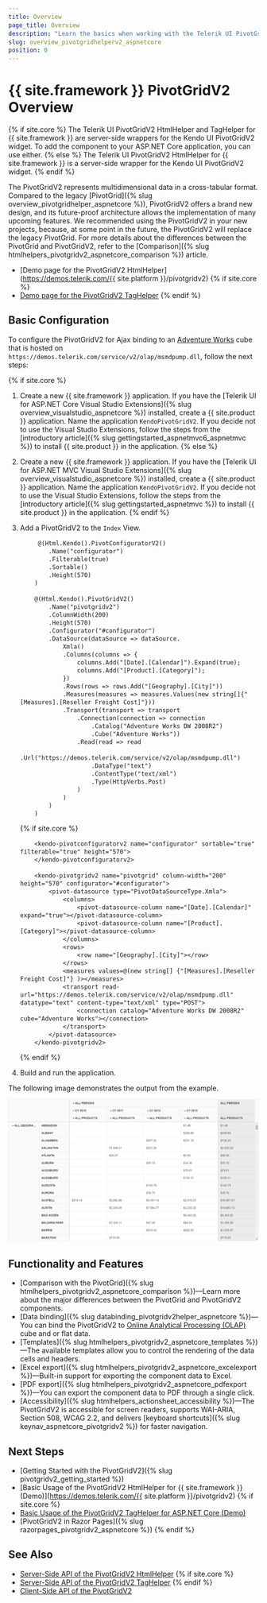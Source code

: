 ```yaml
---
title: Overview
page_title: Overview
description: "Learn the basics when working with the Telerik UI PivotGridV2 HtmlHelper for {{ site.framework }}."
slug: overview_pivotgridhelperv2_aspnetcore
position: 0
---
```


# {{ site.framework }} PivotGridV2 Overview

{% if site.core %}
The Telerik UI PivotGridV2 HtmlHelper and TagHelper for {{ site.framework }} are server-side wrappers for the Kendo UI PivotGridV2 widget. To add the component to your ASP.NET Core application, you can use either.
{% else %}
The Telerik UI PivotGridV2 HtmlHelper for {{ site.framework }} is a server-side wrapper for the Kendo UI PivotGridV2 widget.
{% endif %}

The PivotGridV2 represents multidimensional data in a cross-tabular format. Compared to the legacy [PivotGrid]({% slug overview_pivotgridhelper_aspnetcore %}), PivotGridV2 offers a brand new design, and its future-proof architecture allows the implementation of many upcoming features. We recommended using the PivotGridV2 in your new projects, because, at some point in the future, the PivotGridV2 will replace the legacy PivotGrid. For more details about the differences between the PivotGrid and PivotGridV2, refer to the [Comparison]({% slug htmlhelpers_pivotgridv2_aspnetcore_comparison %}) article.

* [Demo page for the PivotGridV2 HtmlHelper](https://demos.telerik.com/{{ site.platform }}/pivotgridv2)
{% if site.core %}
* [Demo page for the PivotGridV2 TagHelper](https://demos.telerik.com/aspnet-core/pivotgridv2/tag-helper)
{% endif %}

## Basic Configuration

To configure the PivotGridV2 for Ajax binding to an [Adventure Works](https://learn.microsoft.com/en-us/analysis-services/multidimensional-tutorial/multidimensional-modeling-adventure-works-tutorial?view=asallproducts-allversions) cube that is hosted on `https://demos.telerik.com/service/v2/olap/msmdpump.dll`, follow the next steps:

{% if site.core %}
1. Create a new {{ site.framework }} application. If you have the [Telerik UI for ASP.NET Core Visual Studio Extensions]({% slug overview_visualstudio_aspnetcore %}) installed, create a {{ site.product }} application. Name the application `KendoPivotGridV2`. If you decide not to use the Visual Studio Extensions, follow the steps from the [introductory article]({% slug gettingstarted_aspnetmvc6_aspnetmvc %}) to install {{ site.product }} in the application.
{% else %}
1. Create a new {{ site.framework }} application. If you have the [Telerik UI for ASP.NET MVC Visual Studio Extensions]({% slug overview_visualstudio_aspnetcore %}) installed, create a {{ site.product }} application. Name the application `KendoPivotGridV2`. If you decide not to use the Visual Studio Extensions, follow the steps from the [introductory article]({% slug gettingstarted_aspnetmvc %}) to install {{ site.product }} in the application.
{% endif %}

1. Add a PivotGridV2 to the `Index` View.

    ```HtmlHelper
         @(Html.Kendo().PivotConfiguratorV2()
            .Name("configurator")
            .Filterable(true)
            .Sortable()
            .Height(570)
        )

        @(Html.Kendo().PivotGridV2()
            .Name("pivotgridv2")
            .ColumnWidth(200)
            .Height(570)
            .Configurator("#configurator")
            .DataSource(dataSource => dataSource.
                Xmla()
                .Columns(columns => {
                    columns.Add("[Date].[Calendar]").Expand(true);
                    columns.Add("[Product].[Category]");
                })
                .Rows(rows => rows.Add("[Geography].[City]"))
                .Measures(measures => measures.Values(new string[]{"[Measures].[Reseller Freight Cost]"}))
                .Transport(transport => transport
                    .Connection(connection => connection
                        .Catalog("Adventure Works DW 2008R2")
                        .Cube("Adventure Works"))
                    .Read(read => read
                        .Url("https://demos.telerik.com/service/v2/olap/msmdpump.dll")
                        .DataType("text")
                        .ContentType("text/xml")
                        .Type(HttpVerbs.Post)
                    )
                )
            )
        )
    ```
    {% if site.core %}
    ```TagHelper
        <kendo-pivotconfiguratorv2 name="configurator" sortable="true" filterable="true" height="570">
        </kendo-pivotconfiguratorv2>

        <kendo-pivotgridv2 name="pivotgrid" column-width="200" height="570" configurator="#configurator">
            <pivot-datasource type="PivotDataSourceType.Xmla">
                <columns>
                    <pivot-datasource-column name="[Date].[Calendar]" expand="true"></pivot-datasource-column>
                    <pivot-datasource-column name="[Product].[Category]"></pivot-datasource-column>
                </columns>
                <rows>
                    <row name="[Geography].[City]"></row>
                </rows>
                <measures values=@(new string[] {"[Measures].[Reseller Freight Cost]"} )></measures>
                <transport read-url="https://demos.telerik.com/service/v2/olap/msmdpump.dll" datatype="text" content-type="text/xml" type="POST">
                    <connection catalog="Adventure Works DW 2008R2" cube="Adventure Works"></connection>
                </transport>
            </pivot-datasource>
        </kendo-pivotgridv2>
    ````
    {% endif %}

1. Build and run the application.

The following image demonstrates the output from the example.

![{{ site.product_short }} PivotGridV2 bound to data](images/pivotgridv2-data-bound.png)

## Functionality and Features

* [Comparison with the PivotGrid]({% slug htmlhelpers_pivotgridv2_aspnetcore_comparison %})&mdash;Learn more about the major differences between the PivotGrid and PivotGridV2 components.
* [Data binding]({% slug databinding_pivotgridv2helper_aspnetcore %})&mdash;You can bind the PivotGridV2 to [Online Analytical Processing (OLAP)](https://learn.microsoft.com/en-us/previous-versions/sql/sql-server-2005/ms175367(v=sql.90)) cube and or flat data.
* [Templates]({% slug htmlhelpers_pivotgridv2_aspnetcore_templates %})&mdash;The available templates allow you to control the rendering of the data cells and headers.
* [Excel export]({% slug htmlhelpers_pivotgridv2_aspnetcore_excelexport %})&mdash;Built-in support for exporting the component data to Excel.
* [PDF export]({% slug htmlhelpers_pivotgridv2_aspnetcore_pdfexport %})&mdash;You can export the component data to PDF through a single click.
* [Accessibility]({% slug htmlhelpers_actionsheet_accessibility %})&mdash;The PivotGridV2 is accessible for screen readers, supports WAI-ARIA, Section 508, WCAG 2.2, and delivers [keyboard shortcuts]({% slug keynav_aspnetcore_pivotgridv2 %}) for faster navigation.

## Next Steps

* [Getting Started with the PivotGridV2]({% slug pivotgridv2_getting_started %})
* [Basic Usage of the PivotGridV2 HtmlHelper for {{ site.framework }} (Demo)](https://demos.telerik.com/{{ site.platform }}/pivotgridv2)
{% if site.core %}
* [Basic Usage of the PivotGridV2 TagHelper for ASP.NET Core (Demo)](https://demos.telerik.com/aspnet-core/pivotgridv2/tag-helper)
* [PivotGridV2 in Razor Pages]({% slug razorpages_pivotgridv2_aspnetcore %})
{% endif %}

## See Also

* [Server-Side API of the PivotGridV2 HtmlHelper](/api/pivotgridv2)
{% if site.core %}
* [Server-Side API of the PivotGridV2 TagHelper](/api/taghelpers/pivotgridv2)
{% endif %}
* [Client-Side API of the PivotGridV2](https://docs.telerik.com/kendo-ui/api/javascript/ui/pivotgridv2)
